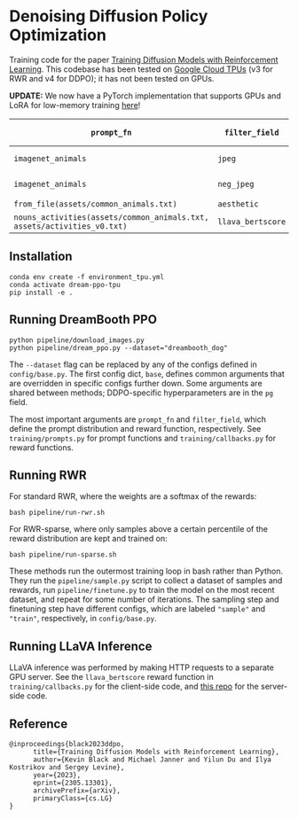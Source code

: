 # Denoising Diffusion Policy Optimization

Training code for the paper [Training Diffusion Models with Reinforcement Learning](https://rl-diffusion.github.io/).
This codebase has been tested on [Google Cloud TPUs](https://cloud.google.com/tpu) (v3 for RWR and v4 for DDPO); it has not been tested on GPUs.

**UPDATE:** We now have a PyTorch implementation that supports GPUs and LoRA for low-memory training [here](https://github.com/kvablack/ddpo-pytorch)!

| `prompt_fn` | `filter_field` | Weights and Demo |
| --- | --- | --- |
| `imagenet_animals` | `jpeg` | [ddpo-compressibility](https://huggingface.co/kvablack/ddpo-compressibility) |
| `imagenet_animals` | `neg_jpeg` | [ddpo-incompressibility](https://huggingface.co/kvablack/ddpo-incompressibility) |
| `from_file(assets/common_animals.txt)` | `aesthetic` | [ddpo-aesthetic](https://huggingface.co/kvablack/ddpo-aesthetic) |
| `nouns_activities(assets/common_animals.txt, assets/activities_v0.txt)` | `llava_bertscore` | [ddpo-alignment](https://huggingface.co/kvablack/ddpo-alignment) |


## Installation

```
conda env create -f environment_tpu.yml
conda activate dream-ppo-tpu
pip install -e .
```

## Running DreamBooth PPO
```
python pipeline/download_images.py
python pipeline/dream_ppo.py --dataset="dreambooth_dog"
```

The `--dataset` flag can be replaced by any of the configs defined in `config/base.py`.
The first config dict, `base`, defines common arguments that are overridden in specific configs further down.
Some arguments are shared between methods; DDPO-specific hyperparameters are in the `pg` field.

The most important arguments are `prompt_fn` and `filter_field`, which define the prompt distribution and reward function, respectively.
See `training/prompts.py` for prompt functions and `training/callbacks.py` for reward functions.

## Running RWR
For standard RWR, where the weights are a softmax of the rewards:
```
bash pipeline/run-rwr.sh
```

For RWR-sparse, where only samples above a certain percentile of the reward distribution are kept and trained on:
```
bash pipeline/run-sparse.sh
```

These methods run the outermost training loop in bash rather than Python. They run the `pipeline/sample.py` script to collect a dataset of samples and rewards, run `pipeline/finetune.py` to train the model on the most recent dataset, and repeat for some number of iterations. The sampling step and finetuning step have different configs, which are labeled `"sample"` and `"train"`, respectively, in `config/base.py`.

## Running LLaVA Inference
LLaVA inference was performed by making HTTP requests to a separate GPU server. See the `llava_bertscore` reward function in `training/callbacks.py` for the client-side code, and [this repo](https://github.com/kvablack/LLaVA-server/) for the server-side code.

## Reference
```
@inproceedings{black2023ddpo,
      title={Training Diffusion Models with Reinforcement Learning},
      author={Kevin Black and Michael Janner and Yilun Du and Ilya Kostrikov and Sergey Levine},
      year={2023},
      eprint={2305.13301},
      archivePrefix={arXiv},
      primaryClass={cs.LG}
}
```
